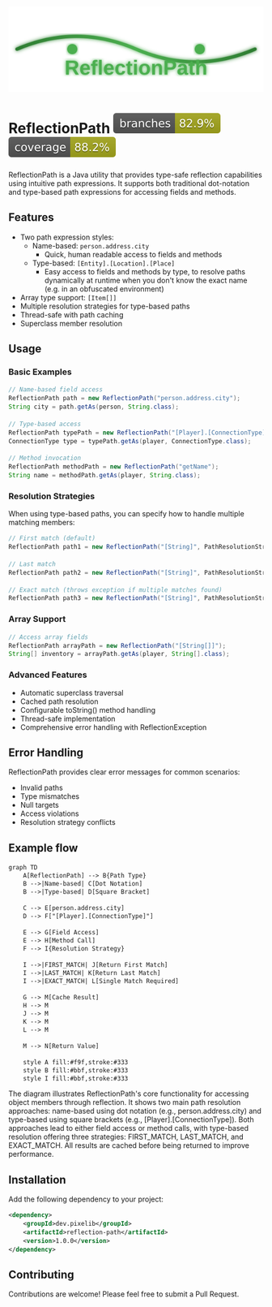 ![logo](.github/assets/logo.svg)

# ReflectionPath ![branches](.github/badges/branches.svg) ![jacoco coverage](.github/badges/jacoco.svg)

ReflectionPath is a Java utility that provides type-safe reflection capabilities using intuitive path expressions.
It supports both traditional dot-notation and type-based path expressions for accessing fields and methods.

## Features

- Two path expression styles:
    - Name-based: `person.address.city`
      - Quick, human readable access to fields and methods
    - Type-based: `[Entity].[Location].[Place]`
      - Easy access to fields and methods by type, to resolve paths dynamically at runtime when you don't know the exact name (e.g. in an obfuscated environment)
- Array type support: `[Item[]]`
- Multiple resolution strategies for type-based paths
- Thread-safe with path caching
- Superclass member resolution

## Usage
### Basic Examples

```java
// Name-based field access
ReflectionPath path = new ReflectionPath("person.address.city");
String city = path.getAs(person, String.class);

// Type-based access
ReflectionPath typePath = new ReflectionPath("[Player].[ConnectionType]");
ConnectionType type = typePath.getAs(player, ConnectionType.class);

// Method invocation
ReflectionPath methodPath = new ReflectionPath("getName");
String name = methodPath.getAs(player, String.class);
```

### Resolution Strategies

When using type-based paths, you can specify how to handle multiple matching members:

```java
// First match (default)
ReflectionPath path1 = new ReflectionPath("[String]", PathResolutionStrategy.FIRST_MATCH);

// Last match
ReflectionPath path2 = new ReflectionPath("[String]", PathResolutionStrategy.LAST_MATCH);

// Exact match (throws exception if multiple matches found)
ReflectionPath path3 = new ReflectionPath("[String]", PathResolutionStrategy.EXACT_MATCH);
```

### Array Support

```java
// Access array fields
ReflectionPath arrayPath = new ReflectionPath("[String[]]");
String[] inventory = arrayPath.getAs(player, String[].class);
```

### Advanced Features

- Automatic superclass traversal
- Cached path resolution
- Configurable toString() method handling
- Thread-safe implementation
- Comprehensive error handling with ReflectionException

## Error Handling

ReflectionPath provides clear error messages for common scenarios:

- Invalid paths
- Type mismatches
- Null targets
- Access violations
- Resolution strategy conflicts

## Example flow

```mermaid
graph TD
    A[ReflectionPath] --> B{Path Type}
    B -->|Name-based| C[Dot Notation]
    B -->|Type-based| D[Square Bracket]

    C --> E[person.address.city]
    D --> F["[Player].[ConnectionType]"]

    E --> G[Field Access]
    E --> H[Method Call]
    F --> I{Resolution Strategy}

    I -->|FIRST_MATCH| J[Return First Match]
    I -->|LAST_MATCH| K[Return Last Match]
    I -->|EXACT_MATCH| L[Single Match Required]

    G --> M[Cache Result]
    H --> M
    J --> M
    K --> M
    L --> M

    M --> N[Return Value]

    style A fill:#f9f,stroke:#333
    style B fill:#bbf,stroke:#333
    style I fill:#bbf,stroke:#333
```
The diagram illustrates ReflectionPath's core functionality for accessing object members through reflection. It shows two main path resolution approaches: name-based using dot notation (e.g., person.address.city) and type-based using square brackets (e.g., [Player].[ConnectionType]). Both approaches lead to either field access or method calls, with type-based resolution offering three strategies: FIRST_MATCH, LAST_MATCH, and EXACT_MATCH. All results are cached before being returned to improve performance.

## Installation

Add the following dependency to your project:

```xml
<dependency>
    <groupId>dev.pixelib</groupId>
    <artifactId>reflection-path</artifactId>
    <version>1.0.0</version>
</dependency>
```

## Contributing

Contributions are welcome! Please feel free to submit a Pull Request.

